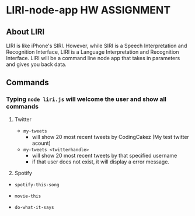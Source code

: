 # LIRI-node-app HW ASSIGNMENT

## About LIRI
LIRI is like iPhone's SIRI. However, while SIRI is a Speech Interpretation and Recognition Interface, LIRI is a Language Interpretation and Recognition Interface. LIRI will be a command line node app that takes in parameters and gives you back data.

## Commands

### Typing `node liri.js` will welcome the user and show all commands


1. Twitter
    * `my-tweets` 
        * will show 20 most recent tweets by CodingCakez (My test twitter acount)
    * `my-tweets <twitterhandle>` 
        * will show 20 most recent tweets by that specified username
        * if that user does not exist, it will display a error message.

2. Spotify

* `spotify-this-song`

* `movie-this`

* `do-what-it-says`